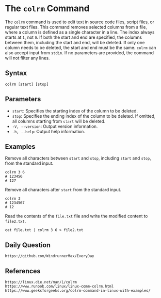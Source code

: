 # The `colrm` Command

The `colrm` command is used to edit text in source code files, script files, or regular text files. This command removes selected columns from a file, where a column is defined as a single character in a line. The index always starts at `1`, not `0`. If both the start and end are specified, the columns between them, including the start and end, will be deleted. If only one column needs to be deleted, the start and end must be the same. `colrm` can also accept input from `stdin`. If no parameters are provided, the command will not filter any lines.

## Syntax

```shell
colrm [start] [stop]
```

## Parameters
* `start`: Specifies the starting index of the column to be deleted.
* `stop`: Specifies the ending index of the column to be deleted. If omitted, all columns starting from `start` will be deleted.
* `-V, --version`: Output version information.
* `-h, --help`: Output help information.

## Examples
Remove all characters between `start` and `stop`, including `start` and `stop`, from the standard input.

```shell
colrm 3 6
# 123456
# 127
```

Remove all characters after `start` from the standard input.

```shell
colrm 3
# 1234567
# 12
```

Read the contents of the `file.txt` file and write the modified content to `file2.txt`.

```shell
cat file.txt | colrm 3 6 > file2.txt
```

## Daily Question

```
https://github.com/WindrunnerMax/EveryDay
```

## References

```
https://linux.die.net/man/1/colrm
https://www.runoob.com/linux/linux-comm-colrm.html
https://www.geeksforgeeks.org/colrm-command-in-linux-with-examples/
```